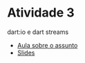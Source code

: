 <h1>Atividade 3</h1>

<p>dart:io e dart streams</p>

<ul>
    <li><a href="https://drive.google.com/file/d/1f6aCPcvKYka302FwP-1lZHnyWBYaz1EM/view?usp=sharing" target="_blank">Aula sobre o assunto</a></li>
    <li><a href="https://drive.google.com/file/d/1Svf30L5pMnt7KBNa5jpP-3b3BsAWTfWz/view?usp=sharing" target="_blank">Slides</a></li>
</ul>